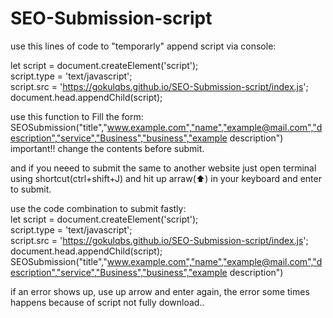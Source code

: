 # SEO-Submission-script
 
use this lines of code to "temporarly" append script via console:       

let script = document.createElement('script');     
script.type = 'text/javascript';     
script.src = 'https://gokulqbs.github.io/SEO-Submission-script/index.js';     
document.head.appendChild(script);     


use this function to Fill the form:       
SEOSubmission("title","www.example.com","name","example@mail.com","description","service","Business","business","example description")     
important!! change the contents before submit.    
  
and if you neeed to submit the same to another website just open terminal using shortcut(ctrl+shift+J) and hit up arraw(⬆) in your keyboard and enter to submit.   

use the code combination to submit fastly:    
let script = document.createElement('script');     
script.type = 'text/javascript';     
script.src = 'https://gokulqbs.github.io/SEO-Submission-script/index.js';     
document.head.appendChild(script);   
SEOSubmission("title","www.example.com","name","example@mail.com","description","service","Business","business","example description")      

if an error shows up, use up arrow and enter again, the error some times happens because of script not fully download..  
